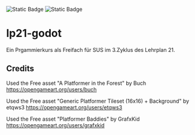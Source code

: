 ![Static Badge](https://img.shields.io/badge/Godot%20Engine-blue?style=for-the-badge&logo=godotengine&logoColor=white)
![Static Badge](https://img.shields.io/badge/Gimp-gray?style=for-the-badge&logo=gimp&logoColor=white)

# lp21-godot

Ein Prgammierkurs als Freifach für SUS im 3.Zyklus des Lehrplan 21.

## Credits

Used the Free asset "A Platformer in the Forest" by Buch <https://opengameart.org/users/buch>



Used the Free asset "Generic Platformer Tileset (16x16) + Background" by etqws3 <https://opengameart.org/users/etqws3> 



Used the Free asset "Platformer Baddies" by GrafxKid <https://opengameart.org/users/grafxkid>




